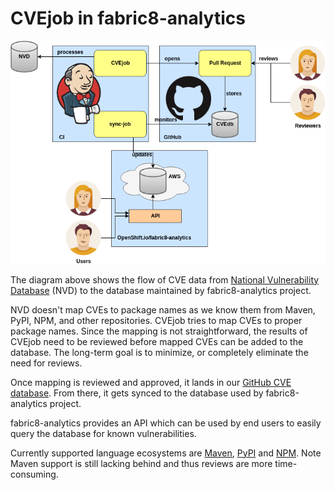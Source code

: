 # CVEjob in fabric8-analytics

![CVEjob in fabric8-analytics](images/overview.png)

The diagram above shows the flow of CVE data from [National Vulnerability Database](https://nvd.nist.gov/) (NVD) to the database maintained by fabric8-analytics project.

NVD doesn't map CVEs to package names as we know them from Maven, PyPI, NPM, and other repositories. CVEjob tries to map CVEs to proper package names. Since the mapping is not straightforward, the results of CVEjob need to be reviewed before mapped CVEs can be added to the database. The long-term goal is to minimize, or completely eliminate the need for reviews.

Once mapping is reviewed and approved, it lands in our [GitHub CVE database](https://github.com/fabric8-analytics/cvedb/). From there, it gets synced to the database used by fabric8-analytics project.


fabric8-analytics provides an API which can be used by end users to easily query the database for known vulnerabilities.

Currently supported language ecosystems are [Maven](http://central.maven.org/maven2/), [PyPI](https://pypi.org/) and [NPM](https://www.npmjs.com/). Note Maven support is still lacking behind and thus reviews are more time-consuming.
